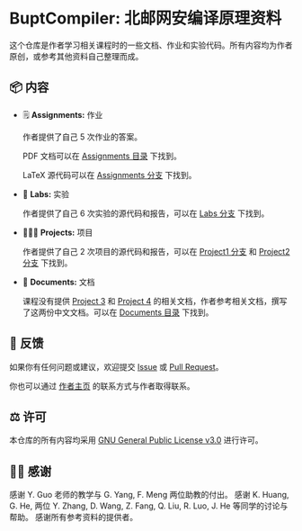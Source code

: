 # BuptCompiler: 北邮网安编译原理资料

这个仓库是作者学习相关课程时的一些文档、作业和实验代码。所有内容均为作者原创，或参考其他资料自己整理而成。

## 📦 内容

- 🗒️ __Assignments:__ 作业

    作者提供了自己 5 次作业的答案。

    PDF 文档可以在 [Assignments 目录](https://github.com/XIA-Jinyi/BuptCompiler/tree/main/Assignments) 下找到。

    LaTeX 源代码可以在 [Assignments 分支](https://github.com/XIA-Jinyi/BuptCompiler/tree/Assignments) 下找到。

- 🔬 __Labs:__ 实验

    作者提供了自己 6 次实验的源代码和报告，可以在 [Labs 分支](https://github.com/XIA-Jinyi/BuptCompiler/tree/Labs) 下找到。

- 🧑🏻‍💻 __Projects:__ 项目

    作者提供了自己 2 次项目的源代码和报告，可以在 [Project1 分支](https://github.com/XIA-Jinyi/BuptCompiler/tree/Project1) 和 [Project2 分支](https://github.com/XIA-Jinyi/BuptCompiler/tree/Project2) 下找到。

- 📖 __Documents:__ 文档

    课程没有提供 [Project 3](https://github.com/XIA-Jinyi/BuptCompiler/blob/main/Documents/Project%203.md) 和 [Project 4](https://github.com/XIA-Jinyi/BuptCompiler/blob/main/Documents/Project%204.md) 的相关文档，作者参考相关文档，撰写了这两份中文文档。可以在 [Documents 目录](https://github.com/XIA-Jinyi/BuptCompiler/tree/main/Documents) 下找到。

## 💬 反馈

如果你有任何问题或建议，欢迎提交 [Issue](https://github.com/XIA-Jinyi/BuptCompiler/issues) 或 [Pull Request](https://github.com/XIA-Jinyi/BuptCompiler/pulls)。

你也可以通过 [作者主页](https://xia-jinyi.github.io/) 的联系方式与作者取得联系。

## ⚖️ 许可

本仓库的所有内容均采用 [GNU General Public License v3.0](https://github.com/XIA-Jinyi/BuptCompiler/blob/main/LICENSE) 进行许可。

## 🙏🏻 感谢

感谢 Y. Guo 老师的教学与 G. Yang, F. Meng 两位助教的付出。
感谢 K. Huang, G. He, 两位 Y. Zhang, D. Wang, Z. Fang, Q. Liu, R. Luo, J. He 等同学的讨论与帮助。
感谢所有参考资料的提供者。
